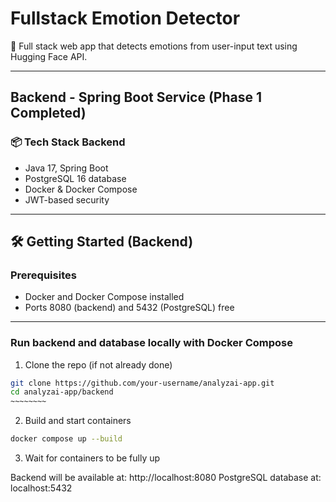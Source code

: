 # Fullstack Emotion Detector

🚀 Full stack web app that detects emotions from user-input text using Hugging Face API.

---

## Backend - Spring Boot Service (Phase 1 Completed)

### 📦 Tech Stack Backend
- Java 17, Spring Boot
- PostgreSQL 16 database
- Docker & Docker Compose
- JWT-based security

---

## 🛠️ Getting Started (Backend)

### Prerequisites
- Docker and Docker Compose installed
- Ports 8080 (backend) and 5432 (PostgreSQL) free

---

### Run backend and database locally with Docker Compose

1. Clone the repo (if not already done)

```bash
git clone https://github.com/your-username/analyzai-app.git
cd analyzai-app/backend
~~~~~~~~
```
2. Build and start containers

```bash
docker compose up --build

```
3. Wait for containers to be fully up

Backend will be available at: http://localhost:8080
PostgreSQL database at: localhost:5432
